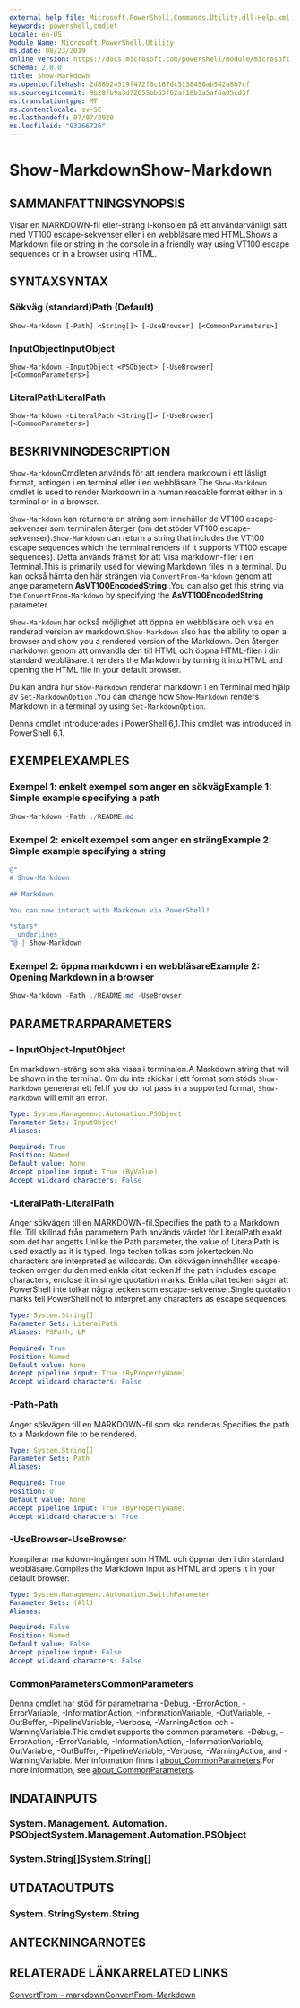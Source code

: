 ```yaml
---
external help file: Microsoft.PowerShell.Commands.Utility.dll-Help.xml
keywords: powershell,cmdlet
Locale: en-US
Module Name: Microsoft.PowerShell.Utility
ms.date: 08/23/2019
online version: https://docs.microsoft.com/powershell/module/microsoft.powershell.utility/show-markdown?view=powershell-6&WT.mc_id=ps-gethelp
schema: 2.0.0
title: Show-Markdown
ms.openlocfilehash: 2d88b24519f472f0c167dc5138450ab542a8b7cf
ms.sourcegitcommit: 9b28fb9a3d72655bb63f62af18b3a5af6a05cd3f
ms.translationtype: MT
ms.contentlocale: sv-SE
ms.lasthandoff: 07/07/2020
ms.locfileid: "93266726"
---
```

# <span data-ttu-id="1108d-103">Show-Markdown</span><span class="sxs-lookup"><span data-stu-id="1108d-103">Show-Markdown</span></span>

## <span data-ttu-id="1108d-104">SAMMANFATTNING</span><span class="sxs-lookup"><span data-stu-id="1108d-104">SYNOPSIS</span></span>
<span data-ttu-id="1108d-105">Visar en MARKDOWN-fil eller-sträng i-konsolen på ett användarvänligt sätt med VT100 escape-sekvenser eller i en webbläsare med HTML.</span><span class="sxs-lookup"><span data-stu-id="1108d-105">Shows a Markdown file or string in the console in a friendly way using VT100 escape sequences or in a browser using HTML.</span></span>

## <span data-ttu-id="1108d-106">SYNTAX</span><span class="sxs-lookup"><span data-stu-id="1108d-106">SYNTAX</span></span>

### <span data-ttu-id="1108d-107">Sökväg (standard)</span><span class="sxs-lookup"><span data-stu-id="1108d-107">Path (Default)</span></span>

```
Show-Markdown [-Path] <String[]> [-UseBrowser] [<CommonParameters>]
```

### <span data-ttu-id="1108d-108">InputObject</span><span class="sxs-lookup"><span data-stu-id="1108d-108">InputObject</span></span>

```
Show-Markdown -InputObject <PSObject> [-UseBrowser] [<CommonParameters>]
```

### <span data-ttu-id="1108d-109">LiteralPath</span><span class="sxs-lookup"><span data-stu-id="1108d-109">LiteralPath</span></span>

```
Show-Markdown -LiteralPath <String[]> [-UseBrowser] [<CommonParameters>]
```

## <span data-ttu-id="1108d-110">BESKRIVNING</span><span class="sxs-lookup"><span data-stu-id="1108d-110">DESCRIPTION</span></span>

<span data-ttu-id="1108d-111">`Show-Markdown`Cmdleten används för att rendera markdown i ett läsligt format, antingen i en terminal eller i en webbläsare.</span><span class="sxs-lookup"><span data-stu-id="1108d-111">The `Show-Markdown` cmdlet is used to render Markdown in a human readable format either in a terminal or in a browser.</span></span>

<span data-ttu-id="1108d-112">`Show-Markdown` kan returnera en sträng som innehåller de VT100 escape-sekvenser som terminalen återger (om det stöder VT100 escape-sekvenser).</span><span class="sxs-lookup"><span data-stu-id="1108d-112">`Show-Markdown` can return a string that includes the VT100 escape sequences which the terminal renders (if it supports VT100 escape sequences).</span></span> <span data-ttu-id="1108d-113">Detta används främst för att Visa markdown-filer i en Terminal.</span><span class="sxs-lookup"><span data-stu-id="1108d-113">This is primarily used for viewing Markdown files in a terminal.</span></span> <span data-ttu-id="1108d-114">Du kan också hämta den här strängen via `ConvertFrom-Markdown` genom att ange parametern **AsVT100EncodedString** .</span><span class="sxs-lookup"><span data-stu-id="1108d-114">You can also get this string via the `ConvertFrom-Markdown` by specifying the **AsVT100EncodedString** parameter.</span></span>

<span data-ttu-id="1108d-115">`Show-Markdown` har också möjlighet att öppna en webbläsare och visa en renderad version av markdown.</span><span class="sxs-lookup"><span data-stu-id="1108d-115">`Show-Markdown` also has the ability to open a browser and show you a rendered version of the Markdown.</span></span> <span data-ttu-id="1108d-116">Den återger markdown genom att omvandla den till HTML och öppna HTML-filen i din standard webbläsare.</span><span class="sxs-lookup"><span data-stu-id="1108d-116">It renders the Markdown by turning it into HTML and opening the HTML file in your default browser.</span></span>

<span data-ttu-id="1108d-117">Du kan ändra hur `Show-Markdown` renderar markdown i en Terminal med hjälp av `Set-MarkdownOption` .</span><span class="sxs-lookup"><span data-stu-id="1108d-117">You can change how `Show-Markdown` renders Markdown in a terminal by using `Set-MarkdownOption`.</span></span>

<span data-ttu-id="1108d-118">Denna cmdlet introducerades i PowerShell 6,1.</span><span class="sxs-lookup"><span data-stu-id="1108d-118">This cmdlet was introduced in PowerShell 6.1.</span></span>

## <span data-ttu-id="1108d-119">EXEMPEL</span><span class="sxs-lookup"><span data-stu-id="1108d-119">EXAMPLES</span></span>

### <span data-ttu-id="1108d-120">Exempel 1: enkelt exempel som anger en sökväg</span><span class="sxs-lookup"><span data-stu-id="1108d-120">Example 1: Simple example specifying a path</span></span>

```powershell
Show-Markdown -Path ./README.md
```

### <span data-ttu-id="1108d-121">Exempel 2: enkelt exempel som anger en sträng</span><span class="sxs-lookup"><span data-stu-id="1108d-121">Example 2: Simple example specifying a string</span></span>

```powershell
@"
# Show-Markdown

## Markdown

You can now interact with Markdown via PowerShell!

*stars*
__underlines__
"@ | Show-Markdown
```

### <span data-ttu-id="1108d-122">Exempel 2: öppna markdown i en webbläsare</span><span class="sxs-lookup"><span data-stu-id="1108d-122">Example 2: Opening Markdown in a browser</span></span>

```powershell
Show-Markdown -Path ./README.md -UseBrowser
```

## <span data-ttu-id="1108d-123">PARAMETRAR</span><span class="sxs-lookup"><span data-stu-id="1108d-123">PARAMETERS</span></span>

### <span data-ttu-id="1108d-124">– InputObject</span><span class="sxs-lookup"><span data-stu-id="1108d-124">-InputObject</span></span>

<span data-ttu-id="1108d-125">En markdown-sträng som ska visas i terminalen.</span><span class="sxs-lookup"><span data-stu-id="1108d-125">A Markdown string that will be shown in the terminal.</span></span> <span data-ttu-id="1108d-126">Om du inte skickar i ett format som stöds `Show-Markdown` genererar ett fel.</span><span class="sxs-lookup"><span data-stu-id="1108d-126">If you do not pass in a supported format, `Show-Markdown` will emit an error.</span></span>

```yaml
Type: System.Management.Automation.PSObject
Parameter Sets: InputObject
Aliases:

Required: True
Position: Named
Default value: None
Accept pipeline input: True (ByValue)
Accept wildcard characters: False
```

### <span data-ttu-id="1108d-127">-LiteralPath</span><span class="sxs-lookup"><span data-stu-id="1108d-127">-LiteralPath</span></span>

<span data-ttu-id="1108d-128">Anger sökvägen till en MARKDOWN-fil.</span><span class="sxs-lookup"><span data-stu-id="1108d-128">Specifies the path to a Markdown file.</span></span> <span data-ttu-id="1108d-129">Till skillnad från parametern Path används värdet för LiteralPath exakt som det har angetts.</span><span class="sxs-lookup"><span data-stu-id="1108d-129">Unlike the Path parameter, the value of LiteralPath is used exactly as it is typed.</span></span> <span data-ttu-id="1108d-130">Inga tecken tolkas som jokertecken.</span><span class="sxs-lookup"><span data-stu-id="1108d-130">No characters are interpreted as wildcards.</span></span> <span data-ttu-id="1108d-131">Om sökvägen innehåller escape-tecken omger du den med enkla citat tecken.</span><span class="sxs-lookup"><span data-stu-id="1108d-131">If the path includes escape characters, enclose it in single quotation marks.</span></span> <span data-ttu-id="1108d-132">Enkla citat tecken säger att PowerShell inte tolkar några tecken som escape-sekvenser.</span><span class="sxs-lookup"><span data-stu-id="1108d-132">Single quotation marks tell PowerShell not to interpret any characters as escape sequences.</span></span>

```yaml
Type: System.String[]
Parameter Sets: LiteralPath
Aliases: PSPath, LP

Required: True
Position: Named
Default value: None
Accept pipeline input: True (ByPropertyName)
Accept wildcard characters: False
```

### <span data-ttu-id="1108d-133">-Path</span><span class="sxs-lookup"><span data-stu-id="1108d-133">-Path</span></span>

<span data-ttu-id="1108d-134">Anger sökvägen till en MARKDOWN-fil som ska renderas.</span><span class="sxs-lookup"><span data-stu-id="1108d-134">Specifies the path to a Markdown file to be rendered.</span></span>

```yaml
Type: System.String[]
Parameter Sets: Path
Aliases:

Required: True
Position: 0
Default value: None
Accept pipeline input: True (ByPropertyName)
Accept wildcard characters: True
```

### <span data-ttu-id="1108d-135">-UseBrowser</span><span class="sxs-lookup"><span data-stu-id="1108d-135">-UseBrowser</span></span>

<span data-ttu-id="1108d-136">Kompilerar markdown-ingången som HTML och öppnar den i din standard webbläsare.</span><span class="sxs-lookup"><span data-stu-id="1108d-136">Compiles the Markdown input as HTML and opens it in your default browser.</span></span>

```yaml
Type: System.Management.Automation.SwitchParameter
Parameter Sets: (All)
Aliases:

Required: False
Position: Named
Default value: False
Accept pipeline input: False
Accept wildcard characters: False
```

### <span data-ttu-id="1108d-137">CommonParameters</span><span class="sxs-lookup"><span data-stu-id="1108d-137">CommonParameters</span></span>

<span data-ttu-id="1108d-138">Denna cmdlet har stöd för parametrarna -Debug, -ErrorAction, -ErrorVariable, -InformationAction, -InformationVariable, -OutVariable, -OutBuffer, -PipelineVariable, -Verbose, -WarningAction och -WarningVariable.</span><span class="sxs-lookup"><span data-stu-id="1108d-138">This cmdlet supports the common parameters: -Debug, -ErrorAction, -ErrorVariable, -InformationAction, -InformationVariable, -OutVariable, -OutBuffer, -PipelineVariable, -Verbose, -WarningAction, and -WarningVariable.</span></span> <span data-ttu-id="1108d-139">Mer information finns i [about_CommonParameters](https://go.microsoft.com/fwlink/?LinkID=113216).</span><span class="sxs-lookup"><span data-stu-id="1108d-139">For more information, see [about_CommonParameters](https://go.microsoft.com/fwlink/?LinkID=113216).</span></span>

## <span data-ttu-id="1108d-140">INDATA</span><span class="sxs-lookup"><span data-stu-id="1108d-140">INPUTS</span></span>

### <span data-ttu-id="1108d-141">System. Management. Automation. PSObject</span><span class="sxs-lookup"><span data-stu-id="1108d-141">System.Management.Automation.PSObject</span></span>

### <span data-ttu-id="1108d-142">System.String[]</span><span class="sxs-lookup"><span data-stu-id="1108d-142">System.String[]</span></span>

## <span data-ttu-id="1108d-143">UTDATA</span><span class="sxs-lookup"><span data-stu-id="1108d-143">OUTPUTS</span></span>

### <span data-ttu-id="1108d-144">System. String</span><span class="sxs-lookup"><span data-stu-id="1108d-144">System.String</span></span>

## <span data-ttu-id="1108d-145">ANTECKNINGAR</span><span class="sxs-lookup"><span data-stu-id="1108d-145">NOTES</span></span>

## <span data-ttu-id="1108d-146">RELATERADE LÄNKAR</span><span class="sxs-lookup"><span data-stu-id="1108d-146">RELATED LINKS</span></span>

[<span data-ttu-id="1108d-147">ConvertFrom – markdown</span><span class="sxs-lookup"><span data-stu-id="1108d-147">ConvertFrom-Markdown</span></span>](ConvertFrom-Markdown.md)
